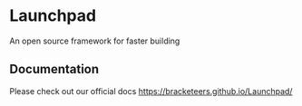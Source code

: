 # Launchpad
An open source framework for faster building

## Documentation
Please check out our official docs https://bracketeers.github.io/Launchpad/
